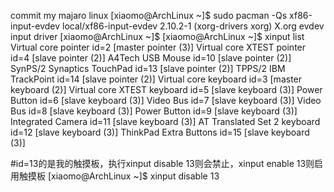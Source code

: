 commit
my majaro linux
[xiaomo@ArchLinux ~]$ sudo pacman -Qs xf86-input-evdev 
local/xf86-input-evdev 2.10.2-1 (xorg-drivers xorg)
    X.org evdev input driver
[xiaomo@ArchLinux ~]$ 
[xiaomo@ArchLinux ~]$ xinput list 
 Virtual core pointer                        id=2    [master pointer  (3)]
    Virtual core XTEST pointer                  id=4    [slave  pointer  (2)]
    A4Tech USB Mouse                            id=10    [slave  pointer  (2)]
    SynPS/2 Synaptics TouchPad                  id=13    [slave  pointer  (2)]
    TPPS/2 IBM TrackPoint                       id=14    [slave  pointer  (2)]
 Virtual core keyboard                       id=3    [master keyboard (2)]
     Virtual core XTEST keyboard                 id=5    [slave  keyboard (3)]
     Power Button                                id=6    [slave  keyboard (3)]
     Video Bus                                   id=7    [slave  keyboard (3)]
     Video Bus                                   id=8    [slave  keyboard (3)]
     Power Button                                id=9    [slave  keyboard (3)]
     Integrated Camera                           id=11    [slave  keyboard (3)]
     AT Translated Set 2 keyboard                id=12    [slave  keyboard (3)]
     ThinkPad Extra Buttons                      id=15    [slave  keyboard (3)]

#id=13的是我的触摸板，执行xinput disable 13则会禁止，xinput enable 13则启用触摸板
[xiaomo@ArchLinux ~]$ xinput disable 13
